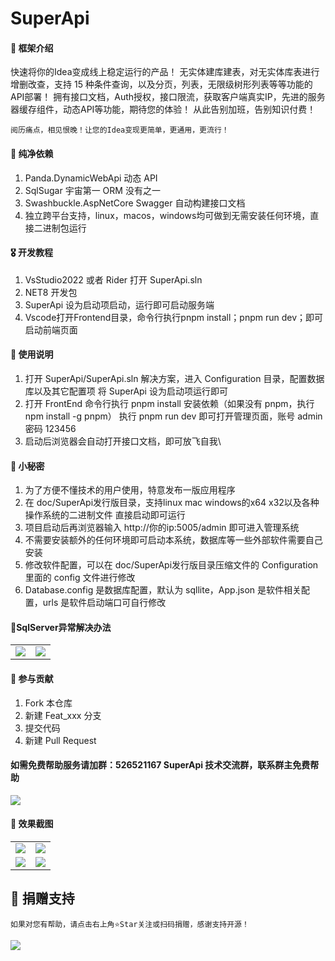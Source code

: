 <!--
 * @Author: 490912587@qq.com
 * @Date: 2023-12-20 10:44:09
 * @LastEditors: 490912587@qq.com
 * @LastEditTime: 2023-12-29 11:16:46
 * @FilePath: \undefinedc:\Users\49091\Desktop\learn\SuperApi\README.md
 * @Description:git add . git commit -m "111" --no-verify git push
-->

# SuperApi

#### 🎁 框架介绍

快速将你的Idea变成线上稳定运行的产品！
无实体建库建表，对无实体库表进行增删改查，支持 15 种条件查询，以及分页，列表，无限级树形列表等等功能的API部署！
拥有接口文档，Auth授权，接口限流，获取客户端真实IP，先进的服务器缓存组件，动态API等功能，期待您的体验！
从此告别加班，告别知识付费！

```
阅历痛点，相见恨晚！让您的Idea变现更简单，更通用，更流行！
```

#### 🍖 纯净依赖

1. Panda.DynamicWebApi 动态 API
2. SqlSugar 宇宙第一 ORM 没有之一
3. Swashbuckle.AspNetCore Swagger 自动构建接口文档
4. 独立跨平台支持，linux，macos，windows均可做到无需安装任何环境，直接二进制包运行

#### 🎖️ 开发教程

1.  VsStudio2022 或者 Rider 打开 SuperApi.sln
2.  NET8 开发包
3.  SuperApi 设为启动项启动，运行即可启动服务端
4.  Vscode打开Frontend目录，命令行执行pnpm install；pnpm run dev；即可启动前端页面

#### 🍁 使用说明

1.  打开 SuperApi/SuperApi.sln 解决方案，进入 Configuration 目录，配置数据库以及其它配置项
    将 SuperApi 设为启动项运行即可
2.  打开 FrontEnd 命令行执行 pnpm install 安装依赖（如果没有 pnpm，执行 npm install -g pnpm） 
    执行 pnpm run dev 即可打开管理页面，账号 admin 密码 123456
3.  启动后浏览器会自动打开接口文档，即可放飞自我\

#### 🍁 小秘密

1. 为了方便不懂技术的用户使用，特意发布一版应用程序
2. 在 doc/SuperApi发行版目录，支持linux mac windows的x64 x32以及各种操作系统的二进制文件 直接启动即可运行
3. 项目启动后再浏览器输入 http://你的ip:5005/admin 即可进入管理系统
4. 不需要安装额外的任何环境即可启动本系统，数据库等一些外部软件需要自己安装
5. 修改软件配置，可以在 doc/SuperApi发行版目录压缩文件的 Configuration 里面的 config 文件进行修改
6. Database.config 是数据库配置，默认为 sqllite，App.json 是软件相关配置，urls 是软件启动端口可自行修改

#### 🍁SqlServer异常解决办法

<table>
    <tr>
        <td><img src="https://foruda.gitee.com/images/1703807376565588436/ab346804_1223089.png"/></td>
        <td><img src="https://foruda.gitee.com/images/1703756458715958552/ef1c8cb3_6522206.png"/></td>
    </tr>
</table>

#### 💐 参与贡献

1.  Fork 本仓库
2.  新建 Feat_xxx 分支
3.  提交代码
4.  新建 Pull Request

#### 如需免费帮助服务请加群：526521167 SuperApi 技术交流群，联系群主免费帮助

<img src="https://gitee.com/tmm-top/SuperApi/raw/master/doc/qun.png"/>

#### 🍎 效果截图

<table>
    <tr>
        <td><img src="https://gitee.com/tmm-top/SuperApi/raw/master/doc/1.png"/></td>
        <td><img src="https://gitee.com/tmm-top/SuperApi/raw/master/doc/3.png"/></td>
    </tr>
    <tr>
        <td><img src="https://gitee.com/tmm-top/SuperApi/raw/master/doc/4.png"/></td>
        <td><img src="https://gitee.com/tmm-top/SuperApi/raw/master/doc/555.png"/></td>
    </tr>
</table>

## 🎀 捐赠支持

```
如果对您有帮助，请点击右上角⭐Star关注或扫码捐赠，感谢支持开源！
```

<img src="https://gitee.com/tmm-top/SuperApi/raw/master/doc/zanshang.jpg"/>
